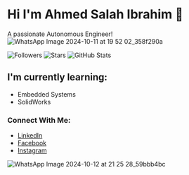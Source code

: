 # Hi I'm Ahmed Salah Ibrahim 👋
A passionate Autonomous Engineer!
![WhatsApp Image 2024-10-11 at 19 52 02_358f290a](https://github.com/user-attachments/assets/963781d2-c4f1-49b4-b323-9fcbfd50f328)

![Followers](https://img.shields.io/github/followers/medoo2004?style=social)
![Stars](https://img.shields.io/github/stars/medoo2004?style=social)
![GitHub Stats](https://github-readme-stats.vercel.app/api?username=medoo2004&show_icons=true)

## I'm currently learning:
- Embedded Systems
- SolidWorks 

### Connect With Me:
- [LinkedIn](https://www.linkedin.com/in/ahmed-salah-154760211)
- [Facebook](https://www.facebook.com/profile.php?id=100033282609215)
- [Instagram](https://www.instagram.com/medoo_._2004/)

![WhatsApp Image 2024-10-12 at 21 25 28_59bbb4bc](https://github.com/user-attachments/assets/ede56495-9008-4f67-b6ec-dacbaa7510fb)








<!--
**medoo2004/medoo2004** is a ✨ _special_ ✨ repository because its `README.md` (this file) appears on your GitHub profile.

Here are some ideas to get you started:

- 🔭 I’m currently working on ...
- 🌱 I’m currently learning ...
- 👯 I’m looking to collaborate on ...
- 🤔 I’m looking for help with ...
- 💬 Ask me about ...
- 📫 How to reach me: ...
- 😄 Pronouns: ...
- ⚡ Fun fact: ...
-->
